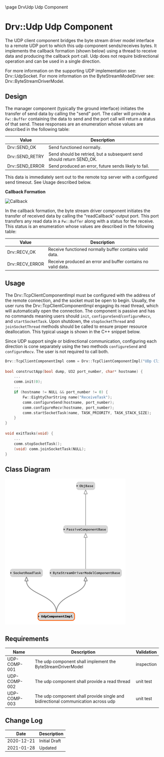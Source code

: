\page DrvUdp Udp  Component
# Drv::Udp Udp Component

The UDP client component bridges the byte stream driver model interface to a remote UDP port to which this udp component
sends/receives bytes. It implements the callback formation (shown below) using a thread to receive data and producing
the callback port call.  Udp does not require bidirectional operation and can be used in a single direction.

For more information on the supporting UDP implementation see: Drv::UdpSocket.
For more information on the ByteStreamModelDriver see: Drv::ByteStreamDriverModel.

## Design

The manager component (typically the ground interface) initiates the transfer of send data by calling the "send" port.
The caller will provide a `Fw::Buffer` containing the data to send and the port call will return a status of that send.
These responses are an enumeration whose values are described in the following table:

| Value | Description |
|---|---|
| Drv::SEND_OK    | Send functioned normally. |
| Drv::SEND_RETRY | Send should be retried, but a subsequent send should return SEND_OK. |
| Drv::SEND_ERROR | Send produced an error, future sends likely to fail. |

This data is immediately sent out to the remote tcp server with a configured send timeout. See Usage described below.

**Callback Formation**

![Callback](../../ByteStreamDriverModel/docs/img/canvas-callback.png)

In the callback formation, the byte stream driver component initiates the transfer of received data by calling the
"readCallback" output port. This port transfers any read data in a `Fw::Buffer` along with a status for the receive.
This status is an enumeration whose values are described in the following table:

| Value | Description |
|---|---|
| Drv::RECV_OK    | Receive functioned normally buffer contains valid data. |
| Drv::RECV_ERROR | Receive produced an error and buffer contains no valid data. |

## Usage

The Drv::TcpClientComponentImpl must be configured with the address of the remote connection, and the socket must be
open to begin. Usually, the user runs the Drv::TcpClientComponentImpl engaging its read thread, which will automatically
open the  connection. The component is passive and has no commands meaning users should `init`,
`configureSend`/`configureRecv`, and `startSocketTask`. Upon shutdown, the `stopSocketThread` and `joinSocketThread`
methods should be called to ensure proper resource deallocation. This typical usage is shown in the C++ snippet below.

Since UDP support single or bidirectional communication, configuring each direction is cone separately using the two
methods `configureSend` and `configureRecv`. The user is not required to call both.

```c++
Drv::TcpClientComponentImpl comm = Drv::TcpClientComponentImpl("UDp Client");

bool constructApp(bool dump, U32 port_number, char* hostname) {
    ...
    comm.init(0);
    ...
    if (hostname != NULL && port_number != 0) {
        Fw::EightyCharString name("ReceiveTask");
        comm.configureSend(hostname, port_number);
        comm.configureRecv(hostname, port_number);
        comm.startSocketTask(name, TASK_PRIORITY, TASK_STACK_SIZE);
    }
}

void exitTasks(void) {
    ...
    comm.stopSocketTask();
    (void) comm.joinSocketTask(NULL);
}
```
## Class Diagram

![classdiagram](./img/class_diagram_udp.png)

## Requirements

| Name | Description | Validation |
|---|---|---|
| UDP-COMP-001 | The udp component shall implement the ByteStreamDriverModel  | inspection |
| UDP-COMP-002 | The udp component shall provide a read thread | unit test |
| UDP-COMP-003 | The udp component shall provide single and bidirectional communication across udp | unit test |

## Change Log

| Date | Description |
|---|---|
| 2020-12-21 | Initial Draft |
| 2021-01-28 | Updated |
